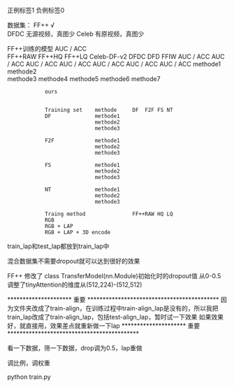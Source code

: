 正例标签1
负例标签0

数据集：
FF++ √  
DFDC 无源视频，真图少
Celeb 有原视频，真图少


FF++训练的模型 AUC / ACC                    
                            FF++RAW     FF++HQ       FF++LQ     Celeb-DF-v2     DFDC        DFD         FFIW
                            AUC / ACC   AUC / ACC    AUC / ACC  AUC / ACC       AUC / ACC   AUC / ACC   AUC / ACC
                methode1
                methode2           
                methode3
                methode4
                methode5
                methode6
                methode7

                ours


                Training set    methode     DF  F2F FS NT
                DF              methode1
                                methode2
                                methode3

                F2F             methode1
                                methode2
                                methode3

                FS              methode1
                                methode2
                                methode3

                NT              methode1
                                methode2
                                methode3
                
                Traing method               FF++RAW HQ LQ
                RGB
                RGB + LAP
                RGB + LAP + 3D encode

                            



train_lap和test_lap都放到train_lap中


混合数据集不需要dropout就可以达到很好的效果

FF++
修改了 class TransferModel(nn.Module)初始化时的dropout值 从0-0.5
调整了tinyAttention的维度从(512,224)-(512,512)


*********************   重要    *******************************************
因为文件夹改成了train-align，在训练过程中train-align_lap是没有的，所以我把train_lap改成了train-align_lap，包括test-align_lap，暂时试一下效果
如果效果好，就直接用，效果差点就重新做一下lap
*********************   重要    *******************************************

看一下数据，筛一下数据，drop调为0.5，lap重做

调比例，调权重

python train.py